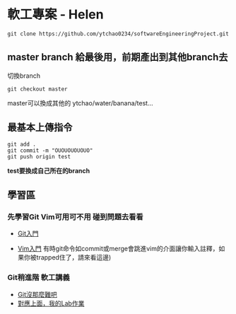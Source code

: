 # 軟工專案 - Helen

```
git clone https://github.com/ytchao0234/softwareEngineeringProject.git
```

## master branch 給最後用，前期產出到其他branch去

切換branch
```
git checkout master
```
master可以換成其他的 ytchao/water/banana/test...

## 最基本上傳指令
```
git add .
git commit -m "OUOUOUOUOUO"
git push origin test
```
**test要換成自己所在的branch**

## 學習區
### 先學習Git Vim可用可不用 碰到問題去看看
* [Git入門](https://backlog.com/git-tutorial/tw/)

* [Vim入門](https://gitbook.tw/chapters/command-line/vim-introduction.html) 有時git命令如commit或merge會跳進vim的介面讓你輸入註釋，如果你被trapped住了，請來看這邊)

### Git稍進階 軟工講義
* [Git沒那麼難吧](https://slides.com/jimting/git/#/)
* [對應上面，我的Lab作業](https://github.com/zxcj04/gitTest)
